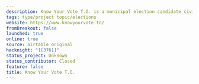 ```yaml
---
description: Know Your Vote T.O. is a municipal election candidate civic learning website developed by the Toronto Public Library.
tags: type/project topic/elections
website: https://www.knowyourvote.to/
fromBreakout: false
launched: true
online: true
source: airtable original
hacknight: "[[376]]"
status_project: Unknown
status_contributor: Closed
feature: false
title: Know Your Vote T.O.
---
```

